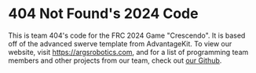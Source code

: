 # 404 Not Found's 2024 Code

This is team 404's code for the FRC 2024 Game "Crescendo". It is based off of the advanced swerve template from AdvantageKit. To view our website, visit <https://argsrobotics.com>, and for a list of programming team members and other projects from our team, check out [our Github](https://github.com/FRC-404-NOT-FOUND).

